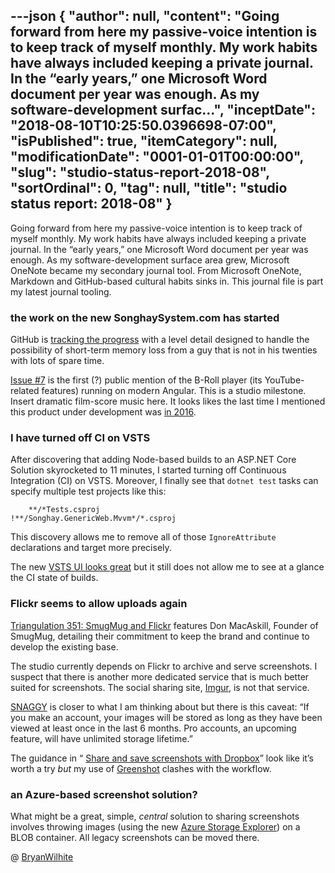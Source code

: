 ---json
{
  "author": null,
  "content": "Going forward from here my passive-voice intention is to keep track of myself monthly. My work habits have always included keeping a private journal. In the “early years,” one Microsoft Word document per year was enough. As my software-development surfac...",
  "inceptDate": "2018-08-10T10:25:50.0396698-07:00",
  "isPublished": true,
  "itemCategory": null,
  "modificationDate": "0001-01-01T00:00:00",
  "slug": "studio-status-report-2018-08",
  "sortOrdinal": 0,
  "tag": null,
  "title": "studio status report: 2018-08"
}
---

Going forward from here my passive-voice intention is to keep track of myself monthly. My work habits have always included keeping a private journal. In the “early years,” one Microsoft Word document per year was enough. As my software-development surface area grew, Microsoft OneNote became my secondary journal tool. From Microsoft OneNote, Markdown and GitHub-based cultural habits sinks in. This journal file is part my latest journal tooling.

### the work on the new SonghaySystem.com has started

GitHub is [tracking the progress](https://github.com/BryanWilhite/Songhay.Dashboard/issues) with a level detail designed to handle the possibility of short-term memory loss from a guy that is not in his twenties with lots of spare time.

[Issue #7](https://github.com/BryanWilhite/Songhay.Dashboard/issues/7) is the first (?) public mention of the B-Roll player (its YouTube-related features) running on modern Angular. This is a studio milestone. Insert dramatic film-score music here. It looks likes the last time I mentioned this product under development was [in 2016](http://songhayblog.azurewebsites.net/blog/entry/my-autofac-packages-drama).

### I have turned off CI on VSTS

After discovering that adding Node-based builds to an ASP.NET Core Solution skyrocketed to 11 minutes, I started turning off Continuous Integration (CI) on VSTS. Moreover, I finally see that `dotnet test` tasks can specify multiple test projects like this:

        **/*Tests.csproj
    !**/Songhay.GenericWeb.Mvvm*/*.csproj

This discovery allows me to remove all of those `IgnoreAttribute` declarations and target more precisely.

The new [VSTS UI looks great](https://twitter.com/BryanWilhite/status/1024687355158884354) but it still does not allow me to see at a glance the CI state of builds.

### Flickr seems to allow uploads again

[Triangulation 351: SmugMug and Flickr](https://www.youtube.com/watch?v=pIboZj-gb7Q) features Don MacAskill, Founder of SmugMug, detailing their commitment to keep the brand and continue to develop the existing base.

The studio currently depends on Flickr to archive and serve screenshots. I suspect that there is another more dedicated service that is much better suited for screenshots. The social sharing site, [Imgur](https://imgur.com/), is not that service.

[SNAGGY](https://snag.gy/) is closer to what I am thinking about but there is this caveat: “If you make an account, your images will be stored as long as they have been viewed at least once in the last 6 months. Pro accounts, an upcoming feature, will have unlimited storage lifetime.”

The guidance in “ [Share and save screenshots with Dropbox](https://www.dropbox.com/help/photos-videos/screenshots)” look like it’s worth a try *but* my use of [Greenshot](https://chocolatey.org/packages/greenshot) clashes with the workflow.

### an Azure-based screenshot solution?

What might be a great, simple, *central* solution to sharing screenshots involves throwing images (using the new [Azure Storage Explorer](https://azure.microsoft.com/en-us/features/storage-explorer/)) on a BLOB container. All legacy screenshots can be moved there.

@ [BryanWilhite](https://twitter.com/bryanwilhite)
